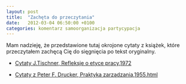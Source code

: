 ```yaml
---
layout: post
title:  "Zachęta do przeczytania"
date:   2012-03-04 06:50:00 +0100
categories: komentarz samoorganizacja partycypacja
---
```


Mam nadzieję, że przedstawione tutaj okrojone cytaty z książek, które przeczytałem zachęcą Cię do sięgnięcia po tekst oryginalny.

* [Cytaty J.Tischner, Refleksje o etyce pracy,1972]({{site.baseurl}}/assets/files/Cytaty-J.Tischner,-Refleksje_o_etyce_pracy.html) 

* [Cytaty z Peter F. Drucker, Praktyka zarządzania,1955.html]({{site.baseurl}}/assets/files/Cytaty-Peter_F.Drucker,-Praktyka_zarzadzania,1955.html)